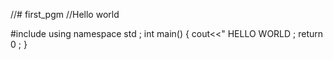 //# first_pgm
//Hello world 

#include<iostream>
using namespace std ;
int main()
{
cout<<" HELLO WORLD ;
return 0 ;
}
